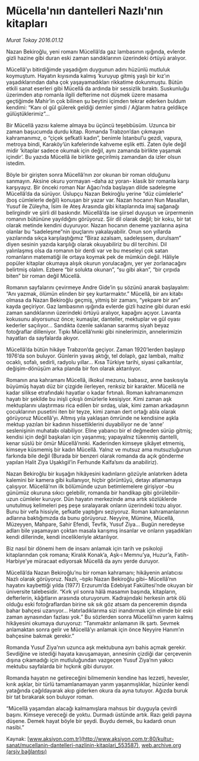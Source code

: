 # Mücella'nın dantelleri Nazlı'nın kitapları

*Murat Tokay 2016.01.12*

<div class="pNewsDetailMainContent ctx_content" itemprop="articleBody">
 <p>
  Nazan Bekiroğlu, yeni romanı Mücellâ’da gaz lambasının ışığında, evlerde gizli hazine gibi duran eski zaman sandıklarının üzerindeki örtüyü aralıyor.
 </p>
 <p>
  Mücellâ’yı bitirdiğimde yaşadığım duygunun adını hüzünlü mutluluk koymuştum. Hayatın kıyısında kalmış ‘kuruyup gitmiş yaşlı bir kız’ın yaşadıklarından daha çok yaşayamadıkları rikkatime dokunmuştu. Bütün etkili sanat eserleri gibi Mücellâ da ardında bir sessizlik bıraktı. Suskunluğu üzerimden atıp romanla ilgili defterime not düşmek üzere masama geçtiğimde Mahir’in çok bilinen şu beytini içimden tekrar ederken buldum kendimi: “Kanı ol gül gülerek geldiği demler şimdi / Ağlarım hatıra geldikçe gülüştüklerimiz”...
 </p>
 <p>
  Bir Mücellâ yazısı kaleme almaya bu üçüncü teşebbüsüm. Uzunca bir zaman başucumda durdu kitap. Romanda Trabzon’dan çıkmayan kahramanımız, o “çiçek şefkatli kadın”, benimle İstanbul’u gezdi, vapura, metroya bindi, Karaköy’ün kafelerinde kahveme eşlik etti. Zaten öyle değil midir ‘kitaplar sadece okumak için değil, aynı zamanda birlikte yaşamak içindir’. Bu yazıda Mücellâ ile birlikte geçirilmiş zamandan da izler olsun istedim.
 </p>
 <p>
  Böyle bir girişten sonra Mücellâ’nın zor okunan bir roman olduğunu sanmayın. Aksine okuru yormayan –daha az yoran- klasik bir romanla karşı karşıyayız. Bir önceki roman Nar Ağacı’nda başlayan dilde sadeleşme Mücellâ’da da sürüyor. Üslupçu Nazan Bekiroğlu yerine “düz cümlelerle” (boş cümlelerle değil) konuşan bir yazar var. Nazan hocanın Nun Masalları, Yusuf ile Züleyha, İsim ile Ateş Arasında gibi kitaplarında imaj sağanağı belirgindir ve şiirli dil baskındır. Mücellâ’da ise şiirsel duyuşun ve ürpermenin romanın bütününe yayıldığını görüyoruz. Şiir dil olarak değil; bir koku, bir tat olarak metinde kendini duyuruyor. Nazan hocanın deneme yazılarına aşina olanlar bu “sadeleşme”nin ipuçlarını yakalayabilir. Onun son yıllarda yazılarında sıkça karşılaştığımız “Biraz azalsam, sadeleşsem, durulsam” diyen sesinin yazıda karşılığı olarak okuyabiliriz bu dil tercihini. Dil yalınlaşmış olsa da romanın bir derdi var ve bu meseleyi çok satan romanların matematiği ile ortaya koymak pek de mümkün değil. Hâliyle popüler kitaplar okumaya alışık okurun yorulacağını, yer yer zorlanacağını belirtmiş olalım. Ezbere “bir solukta okunan”, “su gibi akan”, “bir çırpıda biten” bir roman değil Mücellâ.
 </p>
 <p>
  Romanın sayfalarını çevirmeye Andre Gide’in şu sözünü anarak başlayalım: “Anı yazmak, ölümün elinden bir şey kurtarmaktır.” Mücellâ, bir anı kitabı olmasa da Nazan Bekiroğlu geçmiş, yitmiş bir zamanı, “yekpare bir anı” kayda geçiriyor. Gaz lambasının ışığında evlerde gizli hazine gibi duran eski zaman sandıklarının üzerindeki örtüyü aralıyor, kapağını açıyor. Lavanta kokusunu alıyorsunuz önce; kumaşlar, danteller, mektuplar ve gül oyası kederler saçılıyor… Sandıkta özenle saklanan sararmış siyah beyaz fotoğraflar dilleniyor. Tıpkı Mücellâ’nınki gibi ninelerimizin, annelerimizin hayatları da sayfalarda akıyor.
 </p>
 <p>
  Mücellâ’da bütün hikâye Trabzon’da geçiyor. Zaman 1920’lerden başlayıp 1976’da son buluyor. Günlerin yavaş aktığı, tel dolaplı, gaz lambalı, maltız ocaklı, sofalı, sedirli, radyolu yıllar… Kısa Türkiye tarihi, siyasi çalkantılar, değişim-dönüşüm arka planda bir fon olarak aktarılıyor.
 </p>
 <p>
  Romanın ana kahramanı Mücellâ, ilkokul mezunu, babasız, anne baskısıyla büyümüş hayatı düz bir çizgide ilerleyen, renksiz bir karakter. Mücellâ ne kadar silikse etrafındaki hayatlar o kadar fırtınalı. Roman kahramanımızın hayatı bir şekilde bu inişli çıkışlı ömürlerle kesişiyor. Kimi zaman aşk mektuplarını ulaştırması rica edilen bir sırdaş, ulak, kimi zaman arkadaşının çocuklarının pusetini iten bir teyze, kimi zaman dert ortağı abla olarak görüyoruz Mücellâ’yı. Altmış yıla yaklaşan ömründe ne kendisine aşkla mektup yazılan bir kadının hissettiklerini duyabiliyor ne de ‘anne’ seslenişinin muhatabı olabiliyor. Eline yabancı bir el değmeden sürüp gitmiş; kendisi için değil başkaları için yaşanmış; yapayalnız tükenmiş dantelli, kenar süslü bir ömür Mücellâ’nınki. Kaderinden kimseye şikâyet etmemiş, kimseye küsmemiş bir kadın Mücellâ. Yalnız ve mutsuz ama mutsuzluğunun farkında bile değil (Burada bir benzeri olarak romanda da açık gönderme yapılan Halit Ziya Uşaklıgil’in Ferhunde Kalfa’sını da anabiliriz).
 </p>
 <p>
  Nazan Bekiroğlu bir kuşağın hikâyesini kadınların gözüyle anlatırken âdeta kalemini bir kamera gibi kullanıyor, hiçbir görüntüyü, detayı atlamamaya çalışıyor. Mücellâ’nın ilk bölümünde uzun betimlemelere girişiyor –bu günümüz okuruna sıkıcı gelebilir, romanda bir handikap gibi görülebilir- uzun cümleler kuruyor. Dün hayatın merkezinde ama artık sözlüklerde unutulmuş kelimeleri peş peşe sıralayarak onların üzerindeki tozu alıyor. Bunu bir vefa hissiyle, şefkatle yaptığını seziyoruz. Roman kahramanlarının adlarına baktığımızda da bunu görüyoruz. Neyyire, Mümine, Mücellâ, Müzeyyen, Mahpare, Sahir Efendi, Tevfik, Yusuf Ziya… Bugün neredeyse adları bile yaşamayan çoktan masala karışmış insanlar ve onların yaşadıkları kendi dillerinde, kendi incelikleriyle aktarılıyor.
 </p>
 <p>
  Biz nasıl bir dönemi hem de insanı anlamak için tarih ve psikoloji kitaplarından çok romana; Kiralık Konak’a, Aşk-ı Memnu’ya, Huzur’a, Fatih-Harbiye’ye müracaat ediyorsak Mücellâ da aynı yerde duruyor.
 </p>
 <p>
  Mücellâ’da Nazan Bekiroğlu’nu bir roman kahramanı; hikâyenin anlatıcısı Nazlı olarak görüyoruz. Nazlı, –tıpkı Nazan Bekiroğlu gibi– Mücellâ’nın hayatını kaybettiği yılda (1977) Erzurum’da Edebiyat Fakültesi’nde okuyan bir üniversite talebesidir. “Kırk yıl sonra hâlâ masamın başında, kitapların, defterlerin, kâğıtların arasında oturuyorum. Kadrajındaki herkesin artık ölü olduğu eski fotoğraflardan birine sık sık göz atsam da penceremin dışında bahar bahçesi uzanıyor... Hatırladıklarıma sizi inandırmak için elimde bir eski zaman aynasından fazlası yok.” Bu sözlerden sonra Mücellâ’nın yarım kalmış hikâyesini okumaya duruyoruz: “Tanımaktır anlamanın ilk şartı. Sevmek anlamaktan sonra gelir ve Mücellâ’yı anlamak için önce Neyyire Hanım’ın bahçesine bakmak gerekir.”
 </p>
 <p>
  Romanda Yusuf Ziya’nın uzunca aşk mektubuna ayrı bahis açmak gerekir. Sevdiğine ve istediği hayata kavuşamayan, annesinin çizdiği dar çerçevenin dışına çıkamadığı için mutluluğundan vazgeçen Yusuf Ziya’nın yakıcı mektubu sayfalarda bir hıçkırık gibi duruyor.
 </p>
 <p>
  Romanda hayatın ne getireceğini bilmemenin kendine has lezzeti, hevesler, kırık aşklar, bir türlü tamamlanamayan yarım yaşanmışlıklar, hüzünler kendi yatağında çağıldayarak akıp giderken okura da ayna tutuyor. Ağızda buruk bir tat bırakarak son buluyor roman.
 </p>
 <p>
  “Mücellâ yaşamdan alacağı kalmamışlara mahsus bir duyguyla çevirdi başını. Kimseye vereceği de yoktu. Durmadı üstünde artık. Razı geldi payına düşene. Demek hayat böyle bir şeydi. Buydu demek, bu kadardı onun nasibi.”
 </p>
</div>


Kaynak: [www.aksiyon.com.tr](http://www.aksiyon.com.tr:80/kultur-sanat/mucellanin-dantelleri-nazlinin-kitaplari_553587), [web.archive.org (arşiv bağlantısı)](http://web.archive.org/web/20160115023934/http://www.aksiyon.com.tr:80/kultur-sanat/mucellanin-dantelleri-nazlinin-kitaplari_553587)
